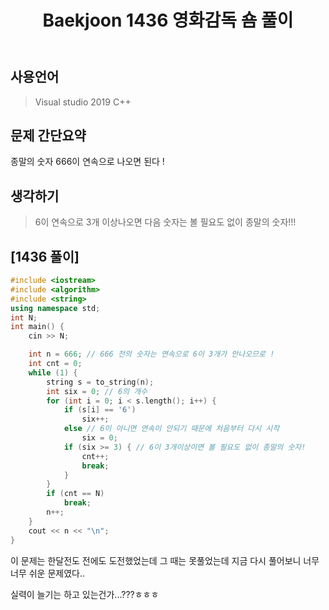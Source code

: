 ﻿---
title: "Baekjoon 1436 영화감독 숌 풀이"
categories: Algorithm
comments: true
---

## 사용언어
 > Visual studio 2019 C++ 

## 문제 간단요약
종말의 숫자 666이 연속으로 나오면 된다 !

## 생각하기
  > 6이 연속으로 3개 이상나오면 다음 숫자는 볼 필요도 없이 종말의 숫자!!!


## [1436 풀이]

```c++
#include <iostream>
#include <algorithm>
#include <string>
using namespace std;
int N;
int main() {
	cin >> N;

	int n = 666; // 666 전의 숫자는 연속으로 6이 3개가 안나오므로 !
	int cnt = 0;
	while (1) {
		string s = to_string(n);
		int six = 0; // 6의 개수
		for (int i = 0; i < s.length(); i++) {
			if (s[i] == '6')
				six++;
			else // 6이 아니면 연속이 안되기 때문에 처음부터 다시 시작
				six = 0;
			if (six >= 3) { // 6이 3개이상이면 볼 필요도 없이 종말의 숫자!
				cnt++;
				break;
			}
		}
		if (cnt == N)
			break;
		n++;
	}
	cout << n << "\n";
}
```

이 문제는 한달전도 전에도 도전했었는데 그 때는 못풀었는데 지금 다시 풀어보니 너무너무 쉬운 문제였다..

실력이 늘기는 하고 있는건가...???ㅎㅎㅎ